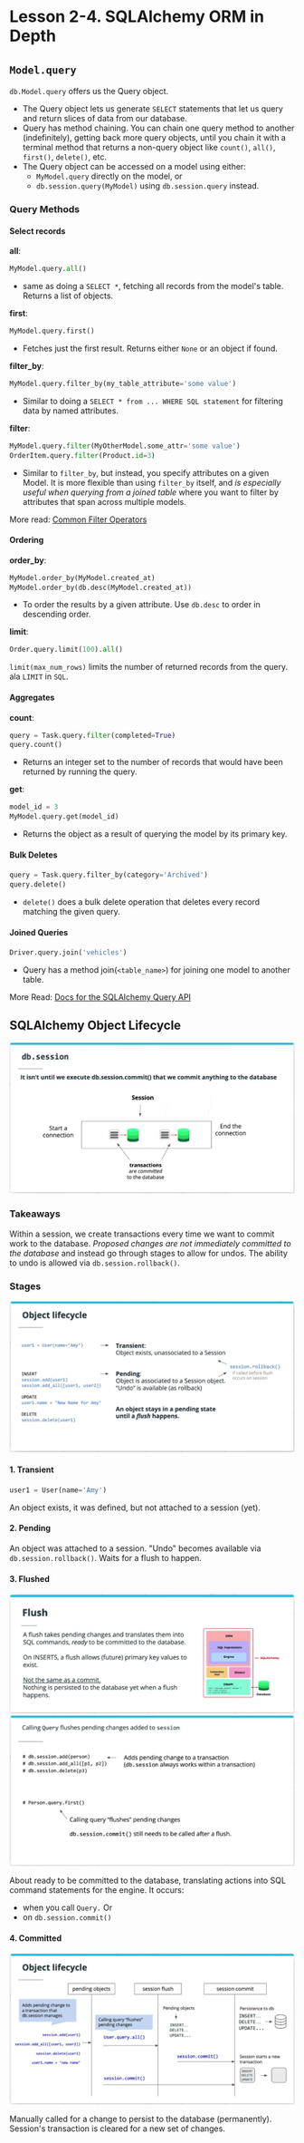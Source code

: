 # Lesson 2-4. SQLAlchemy ORM in Depth

## `Model.query`

`db.Model.query` offers us the Query object.

- The Query object lets us generate `SELECT` statements that let us query and return slices of data from our database.
- Query has method chaining. You can chain one query method to another (indefinitely), getting back more query objects, until you chain it with a terminal method that returns a non-query object like `count()`, `all()`, `first()`, `delete()`, etc.
- The Query object can be accessed on a model using either:
  - `MyModel.query` directly on the model, or
  - `db.session.query(MyModel)` using `db.session.query` instead.

### Query Methods

#### Select records

**all**:

```python
MyModel.query.all()
```

- same as doing a `SELECT *`, fetching all records from the model's table. Returns a list of objects.

**first**:

```python
MyModel.query.first()
```

- Fetches just the first result. Returns either `None` or an object if found.

**filter_by**:

```python
MyModel.query.filter_by(my_table_attribute='some value')
```

- Similar to doing a `SELECT * from ... WHERE SQL statement` for filtering data by named attributes.

**filter**:

```python
MyModel.query.filter(MyOtherModel.some_attr='some value')
OrderItem.query.filter(Product.id=3)
```

- Similar to `filter_by`, but instead, you specify attributes on a given Model. It is more flexible than using `filter_by` itself, and *is especially useful when querying from a joined table* where you want to filter by attributes that span across multiple models.

More read: [Common Filter Operators](https://docs.sqlalchemy.org/en/13/orm/tutorial.html#common-filter-operators)

#### Ordering

**order_by**:

```python
MyModel.order_by(MyModel.created_at)
MyModel.order_by(db.desc(MyModel.created_at))
```

- To order the results by a given attribute. Use `db.desc` to order in descending order.

**limit**:

```python
Order.query.limit(100).all()
```

`limit(max_num_rows)` limits the number of returned records from the query. ala `LIMIT` in `SQL`.

#### Aggregates

**count**:

```python
query = Task.query.filter(completed=True)
query.count()
```

- Returns an integer set to the number of records that would have been returned by running the query.

**get**:

```python
model_id = 3
MyModel.query.get(model_id)
```

- Returns the object as a result of querying the model by its primary key.

#### Bulk Deletes

```python
query = Task.query.filter_by(category='Archived')
query.delete()
```

- `delete()` does a bulk delete operation that deletes every record matching the given query.

#### Joined Queries

```python
Driver.query.join('vehicles')
```

- Query has a method join(`<table_name>`) for joining one model to another table.

More Read: [Docs for the SQLAlchemy Query API](https://docs.sqlalchemy.org/en/13/orm/query.html)

## SQLAlchemy Object Lifecycle

![img-01](../imgs/img-2-4-1.png)

### Takeaways

Within a session, we create transactions every time we want to commit work to the database. *Proposed changes are not immediately committed to the database* and instead go through stages to allow for undos. The ability to undo is allowed via `db.session.rollback()`.

### Stages

![img-02](../imgs/img-2-4-2.png)

#### 1. Transient

```python
user1 = User(name='Amy')
```

An object exists, it was defined, but not attached to a session (yet).

#### 2. Pending

An object was attached to a session. "Undo" becomes available via `db.session.rollback()`. Waits for a flush to happen.

#### 3. Flushed

![img-03](../imgs/img-2-4-3.png)
![img-04](../imgs/img-2-4-4.png)

About ready to be committed to the database, translating actions into SQL command statements for the engine. It occurs:

- when you call `Query.` Or
- on `db.session.commit()`

#### 4. Committed

![img-05](../imgs/img-2-4-5.png)

Manually called for a change to persist to the database (permanently). Session's transaction is cleared for a new set of changes.
